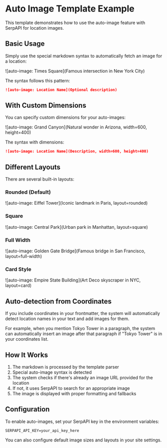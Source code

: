 # Auto Image Template Example

This template demonstrates how to use the auto-image feature with SerpAPI for location images.

## Basic Usage

Simply use the special markdown syntax to automatically fetch an image for a location:

![auto-image: Times Square](Famous intersection in New York City)

The syntax follows this pattern:

```markdown
![auto-image: Location Name](Optional description)
```

## With Custom Dimensions

You can specify custom dimensions for your auto-images:

![auto-image: Grand Canyon](Natural wonder in Arizona, width=600, height=400)

The syntax with dimensions:

```markdown
![auto-image: Location Name](Description, width=600, height=400)
```

## Different Layouts

There are several built-in layouts:

### Rounded (Default)

![auto-image: Eiffel Tower](Iconic landmark in Paris, layout=rounded)

### Square

![auto-image: Central Park](Urban park in Manhattan, layout=square)

### Full Width

![auto-image: Golden Gate Bridge](Famous bridge in San Francisco, layout=full-width)

### Card Style

![auto-image: Empire State Building](Art Deco skyscraper in NYC, layout=card)

## Auto-detection from Coordinates

If you include coordinates in your frontmatter, the system will automatically detect location names in your text and add images for them.

For example, when you mention Tokyo Tower in a paragraph, the system can automatically insert an image after that paragraph if "Tokyo Tower" is in your coordinates list.

## How It Works

1. The markdown is processed by the template parser
2. Special auto-image syntax is detected
3. The system checks if there's already an image URL provided for the location
4. If not, it uses SerpAPI to search for an appropriate image
5. The image is displayed with proper formatting and fallbacks

## Configuration

To enable auto-images, set your SerpAPI key in the environment variables:

```
SERPAPI_API_KEY=your_api_key_here
```

You can also configure default image sizes and layouts in your site settings. 